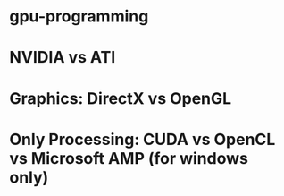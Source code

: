 # gpu-programming

# NVIDIA vs ATI

# Graphics: DirectX vs OpenGL

# Only Processing: CUDA vs OpenCL vs Microsoft AMP (for windows only)
